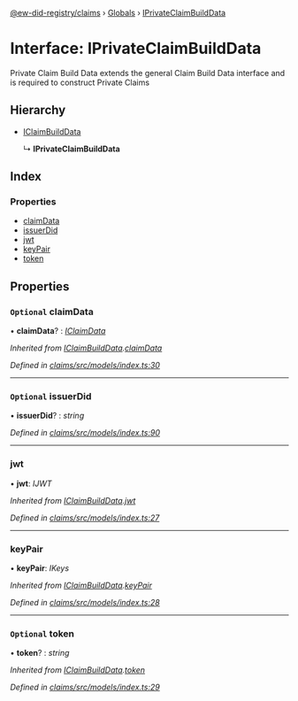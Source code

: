 [@ew-did-registry/claims](../README.md) › [Globals](../globals.md) › [IPrivateClaimBuildData](iprivateclaimbuilddata.md)

# Interface: IPrivateClaimBuildData

Private Claim Build Data extends the general Claim Build Data
interface and is required to construct Private Claims

## Hierarchy

* [IClaimBuildData](iclaimbuilddata.md)

  ↳ **IPrivateClaimBuildData**

## Index

### Properties

* [claimData](iprivateclaimbuilddata.md#optional-claimdata)
* [issuerDid](iprivateclaimbuilddata.md#optional-issuerdid)
* [jwt](iprivateclaimbuilddata.md#jwt)
* [keyPair](iprivateclaimbuilddata.md#keypair)
* [token](iprivateclaimbuilddata.md#optional-token)

## Properties

### `Optional` claimData

• **claimData**? : *[IClaimData](iclaimdata.md)*

*Inherited from [IClaimBuildData](iclaimbuilddata.md).[claimData](iclaimbuilddata.md#optional-claimdata)*

*Defined in [claims/src/models/index.ts:30](https://github.com/energywebfoundation/ew-did-registry/blob/79c6f03/packages/claims/src/models/index.ts#L30)*

___

### `Optional` issuerDid

• **issuerDid**? : *string*

*Defined in [claims/src/models/index.ts:90](https://github.com/energywebfoundation/ew-did-registry/blob/79c6f03/packages/claims/src/models/index.ts#L90)*

___

###  jwt

• **jwt**: *IJWT*

*Inherited from [IClaimBuildData](iclaimbuilddata.md).[jwt](iclaimbuilddata.md#jwt)*

*Defined in [claims/src/models/index.ts:27](https://github.com/energywebfoundation/ew-did-registry/blob/79c6f03/packages/claims/src/models/index.ts#L27)*

___

###  keyPair

• **keyPair**: *IKeys*

*Inherited from [IClaimBuildData](iclaimbuilddata.md).[keyPair](iclaimbuilddata.md#keypair)*

*Defined in [claims/src/models/index.ts:28](https://github.com/energywebfoundation/ew-did-registry/blob/79c6f03/packages/claims/src/models/index.ts#L28)*

___

### `Optional` token

• **token**? : *string*

*Inherited from [IClaimBuildData](iclaimbuilddata.md).[token](iclaimbuilddata.md#optional-token)*

*Defined in [claims/src/models/index.ts:29](https://github.com/energywebfoundation/ew-did-registry/blob/79c6f03/packages/claims/src/models/index.ts#L29)*
